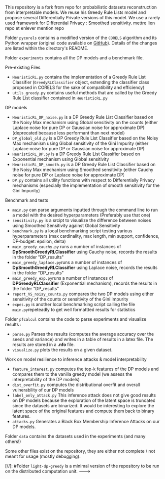 This repository is a fork from  repo for probabilistic datasets reconstruction from interpretable models. We reuse his Greedy Rule Lists model and propose several Differentially Private versions of this model. We use a rarely used framework for Differential Privacy : Smoothed sensitivity. mettre lien repo et enlever mention repo

Folder `pycorels` contains a modified version of the `CORELS` algorithm and its Python wrapper (original code available on [GitHub](https://github.com/corels/pycorels)).
Details of the changes are listed within the directory's README.

Folder `experiments` contains all the DP models and a benchmark file.

Pre-existing Files
* `HeuristicRL.py` contains the implementation of a Greedy Rule List Classifier (`GreedyRLClassifier` object, extending the classifier class proposed in CORELS for the sake of compatibility and efficiency)
* `utils_greedy.py` contains useful methods that are called by the Greedy Rule List classifier contained in `HeuristicRL.py`

DP models
* `HeuristicRL_DP_noise.py` is a DP Greedy Rule List Classifier based on the Noisy Max mechanism using Global sensitivity on the counts (either Laplace noise for pure DP or Gaussian noise for approximate DP)(deprecated because less performant than next model)
* `DP_global_old.py` is a DP Greedy Rule List Classifier based on the Noisy Max mechanism using Global sensitivity of the Gini Impurity (either Laplace noise for pure DP or Gaussian noise for approximate DP)
* `HeuristicRL_DP.py` is a DP Greedy Rule List Classifier based on Exponential mechanism using Global sensitivity 
* `HeuristicRL_DP_smooth.py` is a DP Greedy Rule List Classifier based on the Noisy Max mechanism using Smoothed sensitivity (either Cauchy noise for pure DP or Laplace noise for approximate DP)
* `DP.py` contains all utility functions with respect to Differentially Privacy mechanisms (especially the implementation of smooth sensitivity for the Gini Impurity)

Benchmark and tests
* `main.py` can parse arguments inputted through the command line to run a model with the desired hyperparameters (Preferably use that one)
* `sensitivity.py` is a srcipt to visualize the difference between noises using Smoothed Sensitivity against Global Sensitivity
* `benchmark.py` is a local benchmarking script testing various hyperparameters (max cardinality, max length, min support, confidence, DP-budget: epsilon, delta)
* `main_greedy_cauchy.py` runs a number of instances of **DpSmoothGreedyRLClassifier** using Cauchy noise, records the results in the folder "DP_results"
* `main_greedy_laplace.py`runs a number of instances of **DpSmoothGreedyRLClassifier** using Laplace noise, records the results in the folder "DP_results"
* `main_greedy_exp.py`runs a number of instances of **DPGreedyRLClassifier** (Exponential mechanism), records the results in the folder "DP_results"
* `report_VS_noisy_counts.py` compares the two DP models using either sensitivity of the counts or sensitivity of the Gini Impurity
* `expes.py` is another local benchmarking script calling the file `main.py`repeteadly to get well formattted results for statistics

Folder `pfcalcul` contains the code to parse experiments and visualize results : 
* `parse.py` Parses the results (computes the average accuracy over the seeds and variance) and writes in a table of results in a latex file. The results are stored in a **.nfo** file.
* `visualize.py` plots the results on a given dataset.

Work on model resilience to inference attacks & model interpretability
* `feature_interest.py` computes the top-k features of the DP models and compares them to the vanilla greedy model (we assess the interpretability of the DP models)
* `dist_overfit.py` computes the distributional overfit and overall vulnerability of our DP models
* `label_only_attack.py` This inference attack does not give good results on DP models because the exploration of the latent space is truncated since the datasets are binarized. It would be interesting to explore the latent space of the original features and compute them back to binary features.
* `attacks.py` Generates a Black Box Membership Inference Attacks on our DP models. 

Folder `data` contains the datasets used in the experiments (and many others!)

Some other files exist on the repository, they are either not complete / not meant for usage (mostly debugging). 


[//]: #Folder `light-dp-greedy` is a minimal version of the repository to be run on the distributed computation unit. --->

